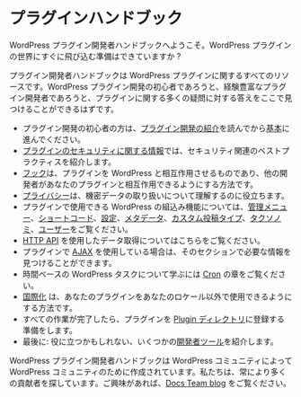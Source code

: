 <!--
# Plugin Handbook
-->

# プラグインハンドブック

<!--
_Welcome to the WordPress Plugin Developer Handbook; are you ready to jump right in to the world of WordPress plugins?_
-->

WordPress プラグイン開発者ハンドブックへようこそ。WordPress プラグインの世界にすぐに飛び込む準備はできていますか ?

<!--
The Plugin Developer Handbook is a resource for all things WordPress plugins. Whether you're new to WordPress plugin development, or you're an experienced plugin developer, you should be able to find the answer to many of your plugin-related questions right here.
-->

プラグイン開発者ハンドブックは WordPress プラグインに関するすべてのリソースです。WordPress プラグイン開発の初心者であろうと、経験豊富なプラグイン開発者であろうと、プラグインに関する多くの疑問に対する答えをここで見つけることができるはずです。

<!--
- If you're new to plugin development, start by reading the [introduction](https://developer.wordpress.org/plugins/intro/) and then move on to [the basics](https://developer.wordpress.org/plugins/plugin-basics/).
- The info in [plugin security](https://developer.wordpress.org/apis/security/) will introduce best practices for security related stuff.
- [Hooks](https://developer.wordpress.org/plugins/hooks/) are what make your plugin interact with WordPress, and how you can let other developers interact with your plugin.
- [Privacy](https://developer.wordpress.org/plugins/privacy/) will help you understand about handling sensitive data.
- To find out more about WordPress' built-in functionality that you can use in your plugin, check out [Administration Menus](https://developer.wordpress.org/plugins/administration-menus/), [Shortcodes](https://developer.wordpress.org/plugins/shortcodes/), [Settings](https://developer.wordpress.org/plugins/settings/), [Metadata](https://developer.wordpress.org/plugins/metadata/), [Custom Post Types](https://developer.wordpress.org/plugins/post-types/), [Taxonomies](https://developer.wordpress.org/plugins/taxonomies/), and [Users](https://developer.wordpress.org/plugins/users/).
- Learn about getting data using the [HTTP API](https://developer.wordpress.org/plugins/http-api/).
- If you're using [JavaScript, jQuery, or AJAX](https://developer.wordpress.org/plugins/javascript/) in your plugin, you'll find the information you need in that section.
- To learn about time-based WordPress tasks, check out the [Cron](https://developer.wordpress.org/plugins/cron/) chapter.
- [Internationalization](https://developer.wordpress.org/plugins/internationalization/) is how you get your plugin ready for use in locales other than your own.
- When all that is done, you can prepare your plugin for inclusion in the [Plugin Directory](https://developer.wordpress.org/plugins/wordpress-org/)
- Finally: some [developer tools](https://developer.wordpress.org/plugins/developer-tools/) you might find useful.
-->

- プラグイン開発の初心者の方は、[プラグイン開発の紹介](https://ja.wordpress.org/team/handbook/plugin-development/intro/)を読んでから[基本](https://ja.wordpress.org/team/handbook/plugin-development/plugin-basics/)に進んでください。
- [プラグインのセキュリティに関する情報](https://ja.wordpress.org/team/handbook/plugin-development/security/)では、セキュリティ関連のベストプラクティスを紹介します。
- [フック](https://ja.wordpress.org/team/handbook/plugin-development/hooks/)は、プラグインを WordPress と相互作用させるものであり、他の開発者があなたのプラグインと相互作用できるようにする方法です。
- [プライバシー](https://ja.wordpress.org/team/handbook/plugin-development/privacy/)は、機密データの取り扱いについて理解するのに役立ちます。
- プラグインで使用できる WordPress の組込み機能については、[管理メニュー](https://ja.wordpress.org/team/handbook/plugin-development/administration-menus/)、[ショートコード](https://ja.wordpress.org/team/handbook/plugin-development/shortcodes/)、[設定](https://ja.wordpress.org/team/handbook/plugin-development/settings/)、[メタデータ](https://ja.wordpress.org/team/handbook/plugin-development/metadata/)、[カスタム投稿タイプ](https://ja.wordpress.org/team/handbook/plugin-development/post-types/)、[タクソノミ](https://ja.wordpress.org/team/handbook/plugin-development/taxonomies/)、[ユーザー](https://ja.wordpress.org/team/handbook/plugin-development/users/)をご覧ください。
- [HTTP API](https://ja.wordpress.org/team/handbook/plugin-development/http-api/) を使用したデータ取得についてはこちらをご覧ください。
- プラグインで [AJAX](https://ja.wordpress.org/team/handbook/plugin-development/javascript/) を使用している場合は、そのセクションで必要な情報を見つけることができます。
- 時間ベースの WordPress タスクについて学ぶには [Cron](https://ja.wordpress.org/team/handbook/plugin-development/cron/) の章をご覧ください。
- [国際化](https://ja.wordpress.org/team/handbook/plugin-development/internationalization/) は、あなたのプラグインをあなたのロケール以外で使用できるようにする方法です。
- すべての作業が完了したら、プラグインを [Plugin ディレクトリ](https://ja.wordpress.org/team/handbook/plugin-development/wordpress-org/)に登録する準備をします。
- 最後に: 役に立つかもしれない、いくつかの[開発者ツール](https://ja.wordpress.org/team/handbook/plugin-development/developer-tools/)を紹介します。

<!--
The WordPress Plugin Developer Handbook is created by the WordPress community, for the WordPress community. We are always looking for more contributors; if you're interested, stop by the [Docs Team blog](https://make.wordpress.org/docs/) to find out more about getting involved.
-->

WordPress プラグイン開発者ハンドブックは WordPress コミュニティによって WordPress コミュニティのために作成されています。私たちは、常により多くの貢献者を探しています。ご興味があれば、[Docs Team blog](https://make.wordpress.org/docs/) をご覧ください。
